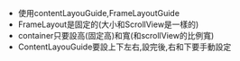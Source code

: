 - 使用contentLayouGuide,FrameLayoutGuide
- FrameLayout是固定的(大小和ScrollView是一樣的)
- container只要設高(固定高)和寬(和scrollView的比例寬)
- ContentLayouGuide要設上下左右,設完後,右和下要手動設定

